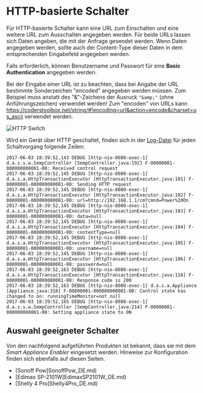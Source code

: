 # HTTP-basierte Schalter

Für HTTP-basierte Schalter kann eine URL zum Einschalten und eine weitere URL zum Ausschalten angegeben werden. Für beide URLs lassen sich Daten angeben, die mit der Anfrage gesendet werden. Wenn Daten angegeben werden, sollte auch der Content-Type dieser Daten in dem entsprechenden Eingabefeld angegeben werden.

Falls erforderlich, können Benutzername und Passwort für eine __Basic Authentication__ angegeben werden.

Bei der Eingabe einer URL ist zu beachten, dass bei Angabe der URL bestimmte Sonderzeichen "encoded" angegeben werden müssen. Zum Beispiel muss anstatt des "&"-Zeichens der Ausruck ```"&amp;"``` (ohne Anführungszeichen) verwendet werden! Zum "encoden" von URLs kann https://coderstoolbox.net/string/#!encoding=url&action=encode&charset=us_ascii verwendet werden.

![HTTP Switch](../pics/fe/HttpSwitch.png)

Wird ein Gerät über HTTP geschaltet, finden sich in der [Log-Datei](Support.md#Log) für jeden Schaltvorgang folgende Zeilen:
```
2017-06-03 18:39:52,143 DEBUG [http-nio-8080-exec-1] d.a.s.s.w.SempController [SempController.java:192] F-00000001-000000000001-00: Received control request
2017-06-03 18:39:52,145 DEBUG [http-nio-8080-exec-1] d.a.s.a.HttpTransactionExecutor [HttpTransactionExecutor.java:101] F-00000001-000000000001-00: Sending HTTP request
2017-06-03 18:39:52,145 DEBUG [http-nio-8080-exec-1] d.a.s.a.HttpTransactionExecutor [HttpTransactionExecutor.java:102] F-00000001-000000000001-00: url=http://192.168.1.1/cm?cmnd=Power%20On
2017-06-03 18:39:52,145 DEBUG [http-nio-8080-exec-1] d.a.s.a.HttpTransactionExecutor [HttpTransactionExecutor.java:103] F-00000001-000000000001-00: data=null
2017-06-03 18:39:52,145 DEBUG [http-nio-8080-exec-1] d.a.s.a.HttpTransactionExecutor [HttpTransactionExecutor.java:104] F-00000001-000000000001-00: contentType=null
2017-06-03 18:39:52,145 DEBUG [http-nio-8080-exec-1] d.a.s.a.HttpTransactionExecutor [HttpTransactionExecutor.java:105] F-00000001-000000000001-00: username=null
2017-06-03 18:39:52,145 DEBUG [http-nio-8080-exec-1] d.a.s.a.HttpTransactionExecutor [HttpTransactionExecutor.java:106] F-00000001-000000000001-00: password=null
2017-06-03 18:39:52,163 DEBUG [http-nio-8080-exec-1] d.a.s.a.HttpTransactionExecutor [HttpTransactionExecutor.java:118] F-00000001-000000000001-00: Response code is 200
2017-06-03 18:39:52,163 DEBUG [http-nio-8080-exec-1] d.a.s.a.Appliance [Appliance.java:318] F-00000001-000000000001-00: Control state has changed to on: runningTimeMonitor=not null
2017-06-03 18:39:52,165 DEBUG [http-nio-8080-exec-1] d.a.s.s.w.SempController [SempController.java:214] F-00000001-000000000001-00: Setting appliance state to ON
```

## Auswahl geeigneter Schalter
Von den nachfolgend aufgeführten Produkten ist bekannt, dass sie mit dem *Smart Appliance Enabler* eingesetzt werden.
Hinweise zur Konfiguration finden sich ebenfalls auf diesen Seiten.

* [Sonoff Pow]SonoffPow_DE.md)
* [Edimax SP-2101W]EdimaxSP2101W_DE.md)
* [Shelly 4 Pro]Shelly4Pro_DE.md)